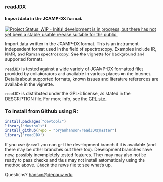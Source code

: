 ### readJDX
#### Import data in the JCAMP-DX format.

[![Project Status: WIP - Initial development is in progress, but there has not yet been a stable, usable release suitable for the public.](http://www.repostatus.org/badges/latest/wip.svg)](http://www.repostatus.org/#wip)

Import data written in the JCAMP-DX format. This is an instrument-independent format used in the field of spectroscopy. Examples include IR, NMR, and Raman spectroscopy. See the vignette for background and supported formats.

`readJDX` is tested against a wide variety of JCAMP-DX formatted files provided by collaborators and available in various places on the internet. Details about supported formats, known issues and literature references are available in the vignette.

`readJDX` is distributed under the GPL-3 license, as stated in the DESCRIPTION file.  For more info, see the [GPL site.](https://gnu.org/licenses/gpl.html)

### To install from Github using R:

````r
install.packages("devtools")
library("devtools")
install_github(repo = "bryanhanson/readJDX@master")
library("readJDX")
````
If you use `@devel` you can get the development branch if it is available (and there may be other branches out there too).  Development branches have new, possibly incompletely tested features.  They may may also not be ready to pass checks and thus may not install automatically using the method above.  Check the news file to see what's up.

Questions?  hanson@depauw.edu
